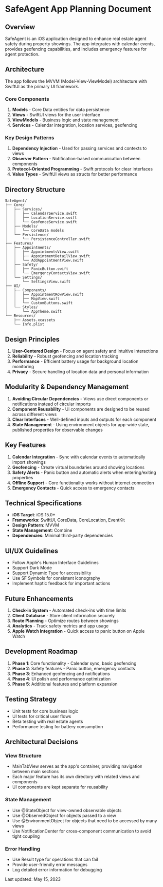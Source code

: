 # SafeAgent App Planning Document

## Overview
SafeAgent is an iOS application designed to enhance real estate agent safety during property showings. The app integrates with calendar events, provides geofencing capabilities, and includes emergency features for agent protection.

## Architecture
The app follows the MVVM (Model-View-ViewModel) architecture with SwiftUI as the primary UI framework.

### Core Components
1. **Models** - Core Data entities for data persistence
2. **Views** - SwiftUI views for the user interface
3. **ViewModels** - Business logic and state management
4. **Services** - Calendar integration, location services, geofencing

### Key Design Patterns
1. **Dependency Injection** - Used for passing services and contexts to views
2. **Observer Pattern** - Notification-based communication between components
3. **Protocol-Oriented Programming** - Swift protocols for clear interfaces
4. **Value Types** - SwiftUI views as structs for better performance

## Directory Structure
```
SafeAgent/
├── Core/
│   ├── Services/
│   │   ├── CalendarService.swift
│   │   ├── LocationService.swift
│   │   └── GeofenceService.swift
│   ├── Models/
│   │   └── CoreData models
│   └── Persistence/
│       └── PersistenceController.swift
├── Features/
│   ├── Appointments/
│   │   ├── AppointmentsView.swift
│   │   ├── AppointmentDetailView.swift
│   │   └── AddAppointmentView.swift
│   ├── Safety/
│   │   ├── PanicButton.swift
│   │   └── EmergencyContactsView.swift
│   └── Settings/
│       └── SettingsView.swift
├── UI/
│   ├── Components/
│   │   ├── AppointmentRowView.swift
│   │   ├── MapView.swift
│   │   └── CustomButtons.swift
│   └── Styles/
│       └── AppTheme.swift
└── Resources/
    ├── Assets.xcassets
    └── Info.plist
```

## Design Principles
1. **User-Centered Design** - Focus on agent safety and intuitive interactions
2. **Reliability** - Robust geofencing and location tracking
3. **Performance** - Efficient battery usage for background location monitoring
4. **Privacy** - Secure handling of location data and personal information

## Modularity & Dependency Management
1. **Avoiding Circular Dependencies** - Views use direct components or notifications instead of circular imports
2. **Component Reusability** - UI components are designed to be reused across different views
3. **Clear Interfaces** - Well-defined inputs and outputs for each component
4. **State Management** - Using environment objects for app-wide state, published properties for observable changes

## Key Features
1. **Calendar Integration** - Sync with calendar events to automatically import showings
2. **Geofencing** - Create virtual boundaries around showing locations
3. **Safety Alerts** - Panic button and automatic alerts when entering/exiting properties
4. **Offline Support** - Core functionality works without internet connection
5. **Emergency Contacts** - Quick access to emergency contacts

## Technical Specifications
- **iOS Target**: iOS 15.0+
- **Frameworks**: SwiftUI, CoreData, CoreLocation, EventKit
- **Design Pattern**: MVVM
- **State Management**: Combine
- **Dependencies**: Minimal third-party dependencies

## UI/UX Guidelines
- Follow Apple's Human Interface Guidelines
- Support Dark Mode
- Support Dynamic Type for accessibility
- Use SF Symbols for consistent iconography
- Implement haptic feedback for important actions

## Future Enhancements
1. **Check-in System** - Automated check-ins with time limits
2. **Client Database** - Store client information securely
3. **Route Planning** - Optimize routes between showings
4. **Analytics** - Track safety metrics and app usage
5. **Apple Watch Integration** - Quick access to panic button on Apple Watch

## Development Roadmap
1. **Phase 1**: Core functionality - Calendar sync, basic geofencing
2. **Phase 2**: Safety features - Panic button, emergency contacts
3. **Phase 3**: Enhanced geofencing and notifications
4. **Phase 4**: UI polish and performance optimization
5. **Phase 5**: Additional features and platform expansion

## Testing Strategy
- Unit tests for core business logic
- UI tests for critical user flows
- Beta testing with real estate agents
- Performance testing for battery consumption

## Architectural Decisions

### View Structure
- MainTabView serves as the app's container, providing navigation between main sections
- Each major feature has its own directory with related views and components
- UI components are kept separate for reusability

### State Management
- Use @StateObject for view-owned observable objects
- Use @ObservedObject for objects passed to a view
- Use @EnvironmentObject for objects that need to be accessed by many views
- Use NotificationCenter for cross-component communication to avoid tight coupling

### Error Handling
- Use Result type for operations that can fail
- Provide user-friendly error messages
- Log detailed error information for debugging

Last updated: May 15, 2023 